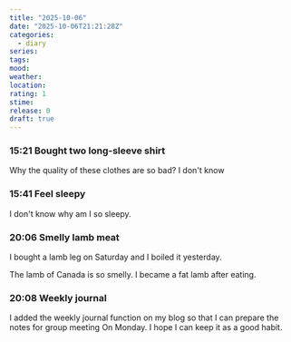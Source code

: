 ```yaml
---
title: "2025-10-06"
date: "2025-10-06T21:21:28Z"
categories:
  - diary
series:
tags:
mood:
weather:
location:
rating: 1
stime:
release: 0
draft: true
---
```


### 15:21 Bought two long-sleeve shirt

Why the quality of these clothes are so bad? I don't know

### 15:41 Feel sleepy

I don't know why am I so sleepy.

### 20:06 Smelly lamb meat

I bought a lamb leg on Saturday and I boiled it yesterday.

The lamb of Canada is so smelly. I became a fat lamb after eating.

### 20:08 Weekly journal

I added the weekly journal function on my blog so that I can prepare the notes for group meeting On Monday. I hope I can keep it as a good habit.
